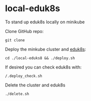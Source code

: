 # local-eduk8s
To stand up eduk8s locally on minikube


Clone GitHub repo:

```copy
git clone
```

Deploy the minkube cluster and [eduk8s](https://docs.eduk8s.io/):

```copy
cd ./local-eduks8 && ./deploy.sh
```

If desired you can check eduk8s with:

```
/.deploy_check.sh
```

Delete the cluster and eduk8s

```copy
./delete.sh
```

